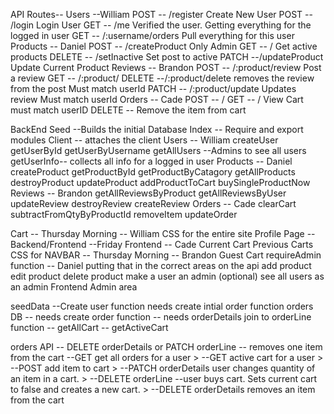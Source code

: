 API Routes--
    Users --William
        POST -- /register Create New User
        POST -- /login Login User
        GET -- /me Verified the user. Getting everything for the logged in user
        GET -- /:username/orders Pull everything for this user
    Products -- Daniel
        POST -- /createProduct Only Admin
        GET -- / Get active products
        DELETE -- /setInactive Set post to active
        PATCH --/updateProduct Update Current Product
    Reviews -- Brandon
        POST -- /:product/review Post a review
        GET -- /:product/
        DELETE --/:product/delete removes the review from the post Must match userId
        PATCH -- /:product/update Updates review Must match userId
    Orders -- Cade
        POST -- /
        GET -- / View Cart must match userID
        DELETE -- Remove the item from cart
    
BackEnd
    Seed --Builds the initial Database
    Index -- Require and export modules
    Client -- attaches the client
    Users -- William
        createUser
        getUserById
        getUserByUsername
        getAllUsers --Admins to see all users 
        getUserInfo-- collects all info for a logged in user
    Products -- Daniel
        createProduct
        getProductById
        getProductByCatagory
        getAllProducts
        destroyProduct
        updateProduct
        addProductToCart
        buySingleProductNow
    Reviews -- Brandon
        getAllReviewsByProduct
        getAllReviewsByUser
        updateReview
        destroyReview
        createReview
    Orders -- Cade
        clearCart
        subtractFromQtyByProductId
        removeItem
        updateOrder



Cart -- Thursday Morning -- William
CSS for the entire site
Profile Page -- Backend/Frontend --Friday
    Frontend -- Cade
    Current Cart
    Previous Carts
CSS for NAVBAR -- Thursday Morning -- Brandon
Guest Cart
requireAdmin function -- Daniel 
    putting that in the correct areas on the api
        add product
        edit product
        delete product
        make a user an admin (optional)
        see all users as an admin
    Frontend Admin area
    

seedData
    --Create user function needs create intial order function
orders DB -- needs create order function
        -- needs orderDetails join to orderLine function
        -- getAllCart
        -- getActiveCart

orders API -- DELETE orderDetails or PATCH orderLine -- removes one item   from the cart
         --GET get all orders for a user
        > --GET active cart for a user
        > --POST add item to cart
        > --PATCH orderDetails user changes quantity of an item in a cart. 
        > --DELETE orderLine --user buys cart. Sets current cart to false and creates a new cart.
        > --DELETE orderDetails removes an item from the cart
            






